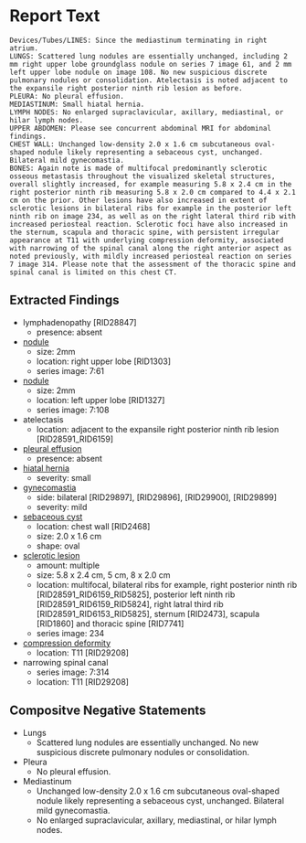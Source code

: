# Report Text

```text
Devices/Tubes/LINES: Since the mediastinum terminating in right atrium.
LUNGS: Scattered lung nodules are essentially unchanged, including 2 mm right upper lobe groundglass nodule on series 7 image 61, and 2 mm left upper lobe nodule on image 108. No new suspicious discrete pulmonary nodules or consolidation. Atelectasis is noted adjacent to the expansile right posterior ninth rib lesion as before.
PLEURA: No pleural effusion.
MEDIASTINUM: Small hiatal hernia.
LYMPH NODES: No enlarged supraclavicular, axillary, mediastinal, or hilar lymph nodes.
UPPER ABDOMEN: Please see concurrent abdominal MRI for abdominal findings.
CHEST WALL: Unchanged low-density 2.0 x 1.6 cm subcutaneous oval-shaped nodule likely representing a sebaceous cyst, unchanged. Bilateral mild gynecomastia.
BONES: Again note is made of multifocal predominantly sclerotic osseous metastasis throughout the visualized skeletal structures, overall slightly increased, for example measuring 5.8 x 2.4 cm in the right posterior ninth rib measuring 5.8 x 2.0 cm compared to 4.4 x 2.1 cm on the prior. Other lesions have also increased in extent of sclerotic lesions in bilateral ribs for example in the posterior left ninth rib on image 234, as well as on the right lateral third rib with increased periosteal reaction. Sclerotic foci have also increased in the sternum, scapula and thoracic spine, with persistent irregular appearance at T11 with underlying compression deformity, associated with narrowing of the spinal canal along the right anterior aspect as noted previously, with mildly increased periosteal reaction on series 7 image 314. Please note that the assessment of the thoracic spine and spinal canal is limited on this chest CT.
```

## Extracted Findings

- lymphadenopathy \[RID28847\]
  - presence: absent
- [nodule](../../definitions/hood/pulmonary-nodule.md)
  - size: 2mm
  - location: right upper lobe \[RID1303\]
  - series image: 7:61
- [nodule](../../definitions/hood/pulmonary-nodule.md)
  - size: 2mm
  - location: left upper lobe \[RID1327\]
  - series image: 7:108
- atelectasis
  - location: adjacent to the expansile right posterior ninth rib lesion \[RID28591_RID6159\]
- [pleural effusion](../../definitions/hood/pleural-effusion.md)
  - presence: absent
- [hiatal hernia](../../definitions/nuance/hiatal_hernia.json)
  - severity: small
- [gynecomastia](../../definitions/hood/gynecomastia.md)
  - side: bilateral \[RID29897\], \[RID29896\], \[RID29900\], \[RID29899\]
  - severity: mild
- [sebaceous cyst](../../definitions/upmedic/Cyst.cde.md)
  - location: chest wall \[RID2468\]
  - size: 2.0 x 1.6 cm
  - shape: oval
- [sclerotic lesion](../../definitions/hood/sclerotic-lesion.md)
  - amount: multiple
  - size: 5.8 x 2.4 cm, 5 cm, 8 x 2.0 cm
  - location: multifocal, bilateral ribs for example, right posterior ninth rib \[RID28591_RID6159_RID5825\], posterior left ninth rib \[RID28591_RID6159_RID5824\], right latral third rib \[RID28591_RID6153_RID5825\], sternum \[RID2473\], scapula \[RID1860\] and thoracic spine \[RID7741\]
  - series image: 234
- [compression deformity](../../definitions/hood/compression-fracture.md)
  - location: T11 \[RID29208\]
- narrowing spinal canal
  - series image: 7:314
  - location: T11 \[RID29208\]
  
## Compositve Negative Statements

- Lungs
  - Scattered lung nodules are essentially unchanged. No new suspicious discrete pulmonary nodules or consolidation.
- Pleura
  - No pleural effusion.
- Mediastinum
  - Unchanged low-density 2.0 x 1.6 cm subcutaneous oval-shaped nodule likely representing a sebaceous cyst, unchanged. Bilateral mild gynecomastia.
  - No enlarged supraclavicular, axillary, mediastinal, or hilar lymph nodes.

